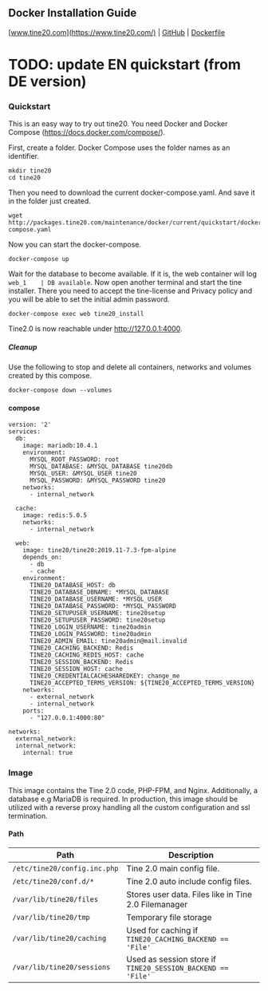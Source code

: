 Docker Installation Guide
---
[www.tine20.com](https://www.tine20.com/) | [GitHub](https://github.com/tine20/tine20) | [Dockerfile](https://github.com/tine20/tine20/blob/main/ci/dockerimage/Dockerfile)

# TODO: update EN quickstart (from DE version)

### Quickstart
This is an easy way to try out tine20. You need Docker and Docker Compose (https://docs.docker.com/compose/).

First, create a folder. Docker Compose uses the folder names as an identifier.

```
mkdir tine20
cd tine20
```
Then you need to download the current docker-compose.yaml. And save it in the folder just created.
```
wget http://packages.tine20.com/maintenance/docker/current/quickstart/docker-compose.yaml
```
Now you can start the docker-compose.
```
docker-compose up
```

Wait for the database to become available. If it is, the web container will log `web_1    | DB available`. Now open another terminal and start the tine installer. There you need to accept the tine-license and Privacy policy and you will be able to set the initial admin password.

```
docker-compose exec web tine20_install
```

Tine2.0 is now reachable under http://127.0.0.1:4000.

##### Cleanup
Use the following to stop and delete all containers, networks and volumes created by this compose.
```
docker-compose down --volumes
``` 

#### compose
```
version: '2'
services:
  db:
    image: mariadb:10.4.1
    environment:
      MYSQL_ROOT_PASSWORD: root
      MYSQL_DATABASE: &MYSQL_DATABASE tine20db
      MYSQL_USER: &MYSQL_USER tine20
      MYSQL_PASSWORD: &MYSQL_PASSWORD tine20
    networks:
      - internal_network

  cache:
    image: redis:5.0.5
    networks:
      - internal_network

  web:
    image: tine20/tine20:2019.11-7.3-fpm-alpine
    depends_on:
      - db
      - cache
    environment:
      TINE20_DATABASE_HOST: db
      TINE20_DATABASE_DBNAME: *MYSQL_DATABASE
      TINE20_DATABASE_USERNAME: *MYSQL_USER
      TINE20_DATABASE_PASSWORD: *MYSQL_PASSWORD
      TINE20_SETUPUSER_USERNAME: tine20setup
      TINE20_SETUPUSER_PASSWORD: tine20setup
      TINE20_LOGIN_USERNAME: tine20admin
      TINE20_LOGIN_PASSWORD: tine20admin
      TINE20_ADMIN_EMAIL: tine20admin@mail.invalid
      TINE20_CACHING_BACKEND: Redis
      TINE20_CACHING_REDIS_HOST: cache
      TINE20_SESSION_BACKEND: Redis
      TINE20_SESSION_HOST: cache
      TINE20_CREDENTIALCACHESHAREDKEY: change_me
      TINE20_ACCEPTED_TERMS_VERSION: ${TINE20_ACCEPTED_TERMS_VERSION}
    networks:
      - external_network
      - internal_network
    ports:
      - "127.0.0.1:4000:80"

networks:
  external_network:
  internal_network:
    internal: true
```
### Image
This image contains the Tine 2.0 code, PHP-FPM, and Nginx. Additionally, a database e.g MariaDB is required. In production, this image should be utilized with a reverse proxy handling all the custom configuration and ssl termination.

#### Path
| Path | Description |
|---|---|
| `/etc/tine20/config.inc.php` | Tine 2.0 main config file.
| `/etc/tine20/conf.d/*` | Tine 2.0 auto include config files.
| `/var/lib/tine20/files` | Stores user data. Files like in Tine 2.0 Filemanager
| `/var/lib/tine20/tmp` | Temporary file storage
|`/var/lib/tine20/caching` | Used for caching if `TINE20_CACHING_BACKEND == 'File'`
|`/var/lib/tine20/sessions`  | Used as session store if `TINE20_SESSION_BACKEND == 'File'`
